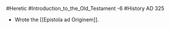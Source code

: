 #Heretic #Introduction_to_the_Old_Testament -6 #History 
AD 325

- Wrote the [[Epistola ad Originem]].